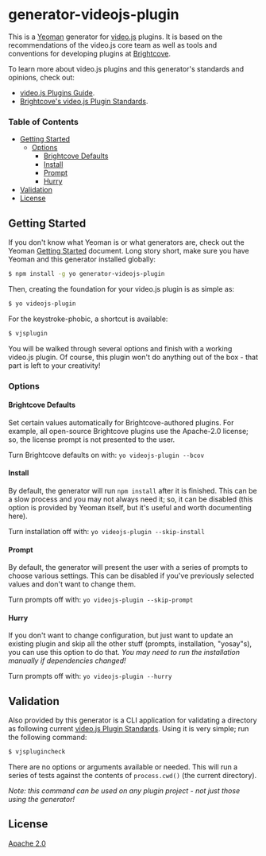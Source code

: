 # generator-videojs-plugin

This is a [Yeoman][yo] generator for [video.js][vjs] plugins. It is based on the recommendations of the video.js core team as well as tools and conventions for developing plugins at [Brightcove][bcov].

To learn more about video.js plugins and this generator's standards and opinions, check out:

- [video.js Plugins Guide][plugins-guide].
- [Brightcove's video.js Plugin Standards][standards].

### Table of Contents

<!-- START doctoc generated TOC please keep comment here to allow auto update -->
<!-- DON'T EDIT THIS SECTION, INSTEAD RE-RUN doctoc TO UPDATE -->


- [Getting Started](#getting-started)
  - [Options](#options)
    - [Brightcove Defaults](#brightcove-defaults)
    - [Install](#install)
    - [Prompt](#prompt)
    - [Hurry](#hurry)
- [Validation](#validation)
- [License](#license)

<!-- END doctoc generated TOC please keep comment here to allow auto update -->

## Getting Started

If you don't know what Yeoman is or what generators are, check out the Yeoman [Getting Started][getting-started] document. Long story short, make sure you have Yeoman and this generator installed globally:

```sh
$ npm install -g yo generator-videojs-plugin
```

Then, creating the foundation for your video.js plugin is as simple as:

```sh
$ yo videojs-plugin
```

For the keystroke-phobic, a shortcut is available:

```sh
$ vjsplugin
```

You will be walked through several options and finish with a working video.js plugin. Of course, this plugin won't do anything out of the box - that part is left to your creativity!

### Options

#### Brightcove Defaults

Set certain values automatically for Brightcove-authored plugins. For example, all open-source Brightcove plugins use the Apache-2.0 license; so, the license prompt is not presented to the user.

Turn Brightcove defaults on with: `yo videojs-plugin --bcov`

#### Install

By default, the generator will run `npm install` after it is finished. This can be a slow process and you may not always need it; so, it can be disabled (this option is provided by Yeoman itself, but it's useful and worth documenting here).

Turn installation off with: `yo videojs-plugin --skip-install`

#### Prompt

By default, the generator will present the user with a series of prompts to choose various settings. This can be disabled if you've previously selected values and don't want to change them.

Turn prompts off with: `yo videojs-plugin --skip-prompt`

#### Hurry

If you don't want to change configuration, but just want to update an existing plugin and skip all the other stuff (prompts, installation, "yosay"s), you can use this option to do that. _You may need to run the installation manually if dependencies changed!_

Turn prompts off with: `yo videojs-plugin --hurry`

## Validation

Also provided by this generator is a CLI application for validating a directory as following current [video.js Plugin Standards][standards]. Using it is very simple; run the following command:

```sh
$ vjsplugincheck
```

There are no options or arguments available or needed. This will run a series of tests against the contents of `process.cwd()` (the current directory).

_Note: this command can be used on any plugin project - not just those using the generator!_

## License

[Apache 2.0][license]

[bcov]: https://www.brightcove.com/
[getting-started]: http://yeoman.io/learning/index.html
[license]: LICENSE
[plugins-guide]: https://github.com/videojs/video.js/blob/master/docs/guides/plugins.md
[standards]: docs/standards.md
[tape]: https://www.npmjs.com/package/tape
[vjs]: http://videojs.com/
[yo]: http://yeoman.io/
